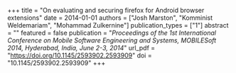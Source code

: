 +++
title = "On evaluating and securing firefox for Android browser extensions"
date = 2014-01-01
authors = ["Josh Marston", "Komminist Weldemariam", "Mohammad Zulkernine"]
publication_types = ["1"]
abstract = ""
featured = false
publication = "*Proceedings of the 1st International Conference on Mobile Software Engineering and Systems, MOBILESoft 2014, Hyderabad, India, June 2-3, 2014*"
url_pdf = "https://doi.org/10.1145/2593902.2593909"
doi = "10.1145/2593902.2593909"
+++

